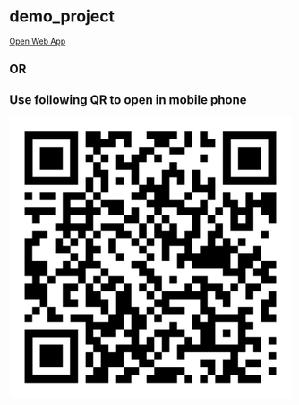 # demo_project



[Open Web App](https://adityanaranje-demo-project-app-z2vst3.streamlit.app/)
## OR
## Use following QR to open in mobile phone
![](https://github.com/adityanaranje/demo_project/blob/main/static/qr-code.png)

